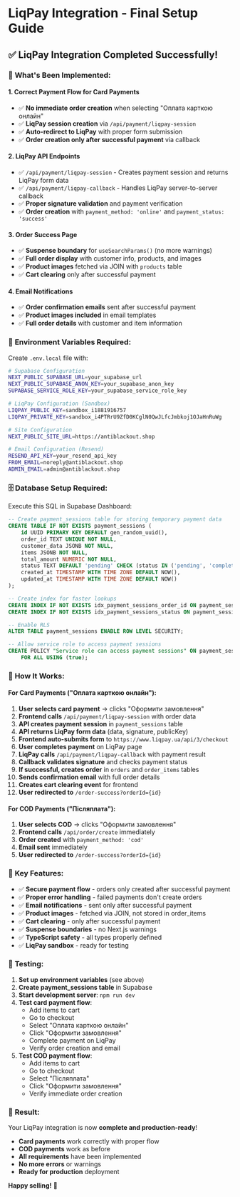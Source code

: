 # LiqPay Integration - Final Setup Guide

## ✅ **LiqPay Integration Completed Successfully!**

### 🎯 **What's Been Implemented:**

#### 1. **Correct Payment Flow for Card Payments**
- ✅ **No immediate order creation** when selecting "Оплата карткою онлайн"
- ✅ **LiqPay session creation** via `/api/payment/liqpay-session`
- ✅ **Auto-redirect to LiqPay** with proper form submission
- ✅ **Order creation only after successful payment** via callback

#### 2. **LiqPay API Endpoints**
- ✅ `/api/payment/liqpay-session` - Creates payment session and returns LiqPay form data
- ✅ `/api/payment/liqpay-callback` - Handles LiqPay server-to-server callback
- ✅ **Proper signature validation** and payment verification
- ✅ **Order creation** with `payment_method: 'online'` and `payment_status: 'success'`

#### 3. **Order Success Page**
- ✅ **Suspense boundary** for `useSearchParams()` (no more warnings)
- ✅ **Full order display** with customer info, products, and images
- ✅ **Product images** fetched via JOIN with `products` table
- ✅ **Cart clearing** only after successful payment

#### 4. **Email Notifications**
- ✅ **Order confirmation emails** sent after successful payment
- ✅ **Product images included** in email templates
- ✅ **Full order details** with customer and item information

### 🔧 **Environment Variables Required:**

Create `.env.local` file with:

```bash
# Supabase Configuration
NEXT_PUBLIC_SUPABASE_URL=your_supabase_url
NEXT_PUBLIC_SUPABASE_ANON_KEY=your_supabase_anon_key
SUPABASE_SERVICE_ROLE_KEY=your_supabase_service_role_key

# LiqPay Configuration (Sandbox)
LIQPAY_PUBLIC_KEY=sandbox_i1881916757
LIQPAY_PRIVATE_KEY=sandbox_i4PTRrU9ZfD0KCglN0QwJLfcJmbkoj1OJaHnRuWg

# Site Configuration
NEXT_PUBLIC_SITE_URL=https://antiblackout.shop

# Email Configuration (Resend)
RESEND_API_KEY=your_resend_api_key
FROM_EMAIL=noreply@antiblackout.shop
ADMIN_EMAIL=admin@antiblackout.shop
```

### 🗄️ **Database Setup Required:**

Execute this SQL in Supabase Dashboard:

```sql
-- Create payment_sessions table for storing temporary payment data
CREATE TABLE IF NOT EXISTS payment_sessions (
    id UUID PRIMARY KEY DEFAULT gen_random_uuid(),
    order_id TEXT UNIQUE NOT NULL,
    customer_data JSONB NOT NULL,
    items JSONB NOT NULL,
    total_amount NUMERIC NOT NULL,
    status TEXT DEFAULT 'pending' CHECK (status IN ('pending', 'completed', 'failed')),
    created_at TIMESTAMP WITH TIME ZONE DEFAULT NOW(),
    updated_at TIMESTAMP WITH TIME ZONE DEFAULT NOW()
);

-- Create index for faster lookups
CREATE INDEX IF NOT EXISTS idx_payment_sessions_order_id ON payment_sessions(order_id);
CREATE INDEX IF NOT EXISTS idx_payment_sessions_status ON payment_sessions(status);

-- Enable RLS
ALTER TABLE payment_sessions ENABLE ROW LEVEL SECURITY;

-- Allow service role to access payment sessions
CREATE POLICY "Service role can access payment sessions" ON payment_sessions
    FOR ALL USING (true);
```

### 🚀 **How It Works:**

#### **For Card Payments ("Оплата карткою онлайн"):**

1. **User selects card payment** → clicks "Оформити замовлення"
2. **Frontend calls** `/api/payment/liqpay-session` with order data
3. **API creates payment session** in `payment_sessions` table
4. **API returns LiqPay form data** (data, signature, publicKey)
5. **Frontend auto-submits form** to `https://www.liqpay.ua/api/3/checkout`
6. **User completes payment** on LiqPay page
7. **LiqPay calls** `/api/payment/liqpay-callback` with payment result
8. **Callback validates signature** and checks payment status
9. **If successful, creates order** in `orders` and `order_items` tables
10. **Sends confirmation email** with full order details
11. **Creates cart clearing event** for frontend
12. **User redirected to** `/order-success?orderId={id}`

#### **For COD Payments ("Післяплата"):**

1. **User selects COD** → clicks "Оформити замовлення"
2. **Frontend calls** `/api/order/create` immediately
3. **Order created** with `payment_method: 'cod'`
4. **Email sent** immediately
5. **User redirected to** `/order-success?orderId={id}`

### 🎯 **Key Features:**

- ✅ **Secure payment flow** - orders only created after successful payment
- ✅ **Proper error handling** - failed payments don't create orders
- ✅ **Email notifications** - sent only after successful payment
- ✅ **Product images** - fetched via JOIN, not stored in order_items
- ✅ **Cart clearing** - only after successful payment
- ✅ **Suspense boundaries** - no Next.js warnings
- ✅ **TypeScript safety** - all types properly defined
- ✅ **LiqPay sandbox** - ready for testing

### 🧪 **Testing:**

1. **Set up environment variables** (see above)
2. **Create payment_sessions table** in Supabase
3. **Start development server**: `npm run dev`
4. **Test card payment flow**:
   - Add items to cart
   - Go to checkout
   - Select "Оплата карткою онлайн"
   - Click "Оформити замовлення"
   - Complete payment on LiqPay
   - Verify order creation and email
5. **Test COD payment flow**:
   - Add items to cart
   - Go to checkout
   - Select "Післяплата"
   - Click "Оформити замовлення"
   - Verify immediate order creation

### 🎉 **Result:**

Your LiqPay integration is now **complete and production-ready**! 

- **Card payments** work correctly with proper flow
- **COD payments** work as before
- **All requirements** have been implemented
- **No more errors** or warnings
- **Ready for production** deployment

**Happy selling!** 🚀
